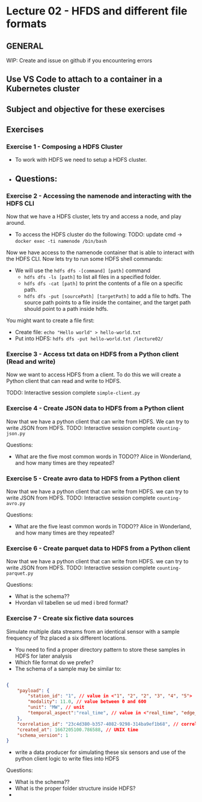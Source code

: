 # Lecture 02 - HFDS and different file formats

## GENERAL
WIP: Create and issue on github if you encountering errors


## Use VS Code to attach to a container in a Kubernetes cluster



## Subject and objective for these exercises

## Exercises

### Exercise 1 - Composing a HDFS Cluster

- To work with HDFS we need to setup a HDFS cluster.
- Questions:
  -  

### Exercise 2 - Accessing the namenode and interacting with the HDFS CLI

Now that we have a HDFS cluster, lets try and access a node, and play around. 
- To access the HDFS cluster do the following: TODO: update cmd -> `docker exec -ti namenode /bin/bash`

Now we have access to the namenode container that is able to interact with the HDFS CLI. 
Now lets try to run some HDFS shell commands:

- We will use the `hdfs dfs -[command] [path]` command
  - `hdfs dfs -ls [path]` to list all files in a specified folder.
  - `hdfs dfs -cat [path]` to print the contents of a file on a specific path.
  - `hdfs dfs -put [sourcePath] [targetPath]` to add a file to hdfs. The source path points to a file inside the container, and the target path should point to a path inside hdfs.

You might want to create a file first:
  - Create file: `echo "Hello world" > hello-world.txt` 
  - Put into HDFS: `hdfs dfs -put hello-world.txt /lecture02/` 

### Exercise 3 - Access txt data on HDFS from a Python client (Read and write)

Now we want to access HDFS from a client. To do this we will create a Python client that can read and write to HDFS.

TODO: Interactive session
complete `simple-client.py`


### Exercise 4 - Create JSON data to HDFS from a Python client


Now that we have a python client that can write from HDFS. We can try to write JSON from HDFS.
TODO: Interactive session
complete `counting-json.py`

Questions:
- What are the five most common words in TODO?? Alice in Wonderland, and how many times are they repeated?

### Exercise 5 - Create avro data to HDFS from a Python client


Now that we have a python client that can write from HDFS. we can try to write JSON from HDFS.
TODO: Interactive session
complete `counting-avro.py`

Questions:
- What are the five least common words in TODO?? Alice in Wonderland, and how many times are they repeated?

### Exercise 6 - Create parquet data to HDFS from a Python client


Now that we have a python client that can write from HDFS. we can try to write JSON from HDFS.
TODO: Interactive session
complete `counting-parquet.py`

Questions:
- What is the schema??
- Hvordan vil tabellen se ud med i bred format?


### Exercise 7 - Create six fictive data sources

Simulate multiple data streams from an identical sensor with a sample frequency of 1hz placed a six different locations. 

- You need to find a proper directory pattern to store these samples in HDFS for later analysis
- Which file format do we prefer?
- The schema of a sample may be similar to:
```json

{
    "payload": {
        "station_id": "1", // value in <"1", "2", "2", "3", "4", "5">
        "modality": 11.0, // value between 0 and 600
        "unit": "MW", // unit
        "temporal_aspect":"real_time", // value in <"real_time", "edge_prediction">
    },
    "correlation_id": "23c4d380-b357-4082-9298-314ba9ef1b68", // correlation uuid for this sample
    "created_at": 1667205100.786588, // UNIX time
    "schema_version": 1
}
```
- write a data producer for simulating these six sensors and use of the python client logic to write files into HDFS


Questions:
- What is the schema??
- What is the proper folder structure inside HDFS?
- 